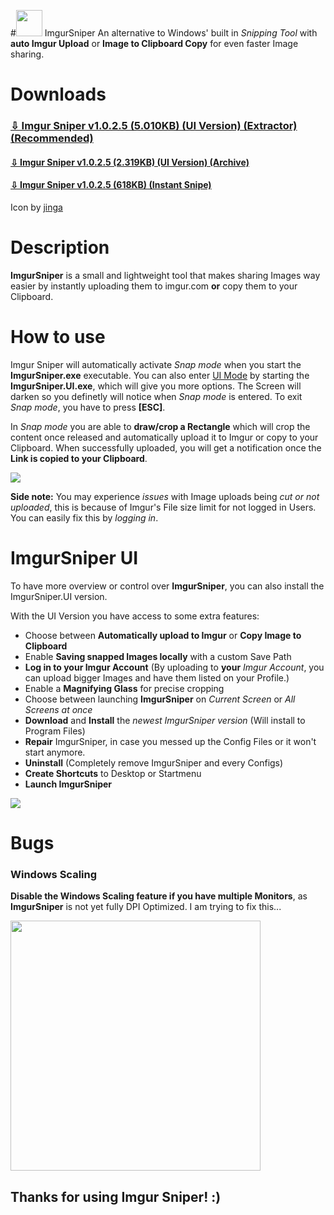 #<img src="https://github.com/mrousavy/ImgurSniper/raw/master/Images/Logo.png" width="42"> ImgurSniper
An alternative to Windows' built in _Snipping Tool_ with **auto Imgur Upload** or **Image to Clipboard Copy** for even faster Image sharing.

# Downloads
### [⇩ Imgur Sniper v1.0.2.5 (5.010KB) (UI Version) (Extractor) (Recommended)](https://github.com/mrousavy/ImgurSniper/blob/master/Download/ImgurSniperInstaller.exe?raw=true)

#### [⇩ Imgur Sniper v1.0.2.5 (2.319KB) (UI Version) (Archive)](https://github.com/mrousavy/ImgurSniper/blob/master/Download/ImgurSniper.UI.zip?raw=true)

#### [⇩ Imgur Sniper v1.0.2.5 (618KB) (Instant Snipe)](https://github.com/mrousavy/ImgurSniper/blob/master/Download/ImgurSniper.zip?raw=true)

Icon by [jinga](http://jinga.at)

# Description
**ImgurSniper** is a small and lightweight tool that makes sharing Images way easier by instantly uploading them to imgur.com **or** copy them to your Clipboard.

# How to use
Imgur Sniper will automatically activate _Snap mode_ when you start the **ImgurSniper.exe** executable.
You can also enter [UI Mode](https://github.com/mrousavy/ImgurSniper#imgursniper-ui) by starting the **ImgurSniper.UI.exe**, which will give you more options.
The Screen will darken so you definetly will notice when _Snap mode_ is entered. To exit _Snap mode_, you have to press
**[ESC]**.

In _Snap mode_ you are able to **draw/crop a Rectangle** which will crop the content once released and automatically upload it to Imgur or copy to your Clipboard.
When successfully uploaded, you will get a notification once the **Link is copied to your Clipboard**.

<img src="https://raw.githubusercontent.com/mrousavy/ImgurSniper/master/Images/ImgurSniper_Demo.gif">

**Side note:** You may experience _issues_ with Image uploads being _cut or not uploaded_,
this is because of Imgur's File size limit for not logged in Users. You can easily fix this by _logging in_.

# ImgurSniper UI
To have more overview or control over **ImgurSniper**, you can also install the ImgurSniper.UI version.

With the UI Version you have access to some extra features:

- Choose between **Automatically upload to Imgur** or **Copy Image to Clipboard**
- Enable **Saving snapped Images locally** with a custom Save Path
- **Log in to your Imgur Account** (By uploading to **your** _Imgur Account_, you can upload bigger Images and have them listed on your Profile.)
- Enable a **Magnifying Glass** for precise cropping
- Choose between launching **ImgurSniper** on _Current Screen_ or _All Screens at once_
- **Download** and **Install** the _newest ImgurSniper version_ (Will install to Program Files)
- **Repair** ImgurSniper, in case you messed up the Config Files or it won't start anymore.
- **Uninstall** (Completely remove ImgurSniper and every Configs)
- **Create Shortcuts** to Desktop or Startmenu
- **Launch ImgurSniper**
	
<img src="https://raw.githubusercontent.com/mrousavy/ImgurSniper/master/Images/ImgurSniper.UI.png">

# Bugs
### Windows Scaling
**Disable the Windows Scaling feature if you have multiple Monitors**, as **ImgurSniper** is not yet fully DPI Optimized. I am trying to fix this...

<img src="https://raw.githubusercontent.com/mrousavy/ImgurSniper/master/Images/WindowsScalingOption.png" width="400">


## Thanks for using Imgur Sniper! :)
